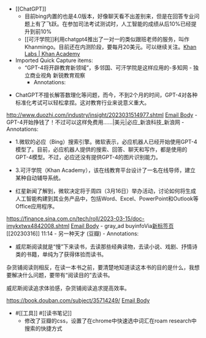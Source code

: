 - [[ChatGPT]]
    - 目前bing内置的也是4.0版本，好像聊天看不出差别来，但是在回答专业问题上有了飞跃。在参加司法考试测试时，人工智能的成绩从后10%已经提升到前10%
    - [[可汗学院]]利用chatgpt4推出了一对一的类似跟班老师的服务，叫作Khanmingo。目前还在内测阶段，要每月20美元。可以继续关注。[Khan Labs | Khan Academy](https://www.khanacademy.org/khan-labs#khanmigo)
- Imported Quick Capture items:
    - “GPT-4将开辟教育新领域”，多邻国、可汗学院是这样应用的-多知网 - 独立商业视角 新锐教育观察
        - Annotations:

* ChatGPT不擅长解答数理化等问题，而今，不到2个月的时间，GPT-4对各种标准化考试可以轻松拿捏。这对教育行业来说意义重大。



http://www.duozhi.com/industry/insight/2023031514977.shtml [Email Body](https://files.todoist.com/KpcyBn1RLNekdrSPBfvB6MWQ4aepe1CRbmQ7uOPXu6FXwDrH6l8EgiaQtjiqsATx/by/21878347/as/file.html)
    - GPT-4开始挣钱了！不过可以这样免费用……|美元|必应_新浪科技_新浪网
        - Annotations:

* 1.微软的必应（Bing）搜索引擎。微软表示，必应机器人已经开始使用GPT-4模型了。目前，必应机器人提供的搜索、回答、聊天和写作，都是使用的GPT-4模型。不过，必应还没有提供GPT-4的图片识别能力。

* 3.可汗学院（Khan Academy），该在线教育平台设计了一名在线导师，建立某种自动辅导系统。

* 红星新闻了解到，微软决定将于周四（3月16日）举办活动，讨论如何将生成人工智能构建到其业务产品中，包括Word、Excel、PowerPoint和Outlook等Office应用程序。



https://finance.sina.com.cn/tech/roll/2023-03-15/doc-imykxtwx4842008.shtml [Email Body](https://files.todoist.com/GqoR9V7vuZ_9DJcS2v5CI69-zTSpfeETu0RfZAGgJb_TrplIDEcsUvHVRUUKlsOQ/by/21878347/as/file.html)
        - gray_ad buyinfoVia[新标签页](chrome://new-tab-page/) [[20230316]] 11:14
    - 另一种天才 (豆瓣)
        - Annotations:

* 威尼斯阅读就是“慢”下来读书，去读那些经典读物，去读小说、戏剧、抒情诗类的书籍，单纯为了获得体验而读书。

杂货铺阅读则相反，在读一本书之前，要清楚地知道读这本书的目的是什么，我想要解决什么问题，要带有“阅读目的”去读书。

威尼斯阅读追求体验感，杂货铺阅读追求提高效率。



https://book.douban.com/subject/35714249/ [Email Body](https://files.todoist.com/vIv4uS4cfsE4MlSMNbUqNMDT4kk0_xNS6MKHMY-NsTCNPObFgKJcNSmXRUSFyP7D/by/21878347/as/file.html)
- #[[工具]] #[[读书笔记]]
    - 修改了豆瓣的css，设置了在chrome中快速选中词汇在roam research中搜索的快捷方式
